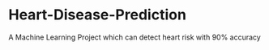 # Heart-Disease-Prediction
A Machine Learning Project which can detect heart risk with 90% accuracy
